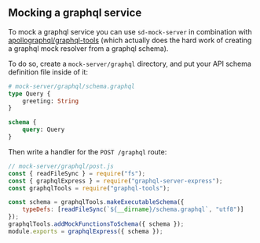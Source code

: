 ## Mocking a graphql service

To mock a graphql service you can use `sd-mock-server` in combination with
[apollographql/graphql-tools](https://github.com/apollographql/graphql-tools)
(which actually does the hard work of creating a graphql mock resolver from a
graphql schema).

To do so, create a `mock-server/graphql` directory, and put your API schema
definition file inside of it:

```graphql
# mock-server/graphql/schema.graphql
type Query {
    greeting: String
}

schema {
    query: Query
}
```

Then write a handler for the `POST /graphql` route:

```js
// mock-server/graphql/post.js
const { readFileSync } = require("fs");
const { graphqlExpress } = require("graphql-server-express");
const graphqlTools = require("graphql-tools");

const schema = graphqlTools.makeExecutableSchema({
    typeDefs: [readFileSync(`${__dirname}/schema.graphql`, "utf8")]
});
graphqlTools.addMockFunctionsToSchema({ schema });
module.exports = graphqlExpress({ schema });
```
